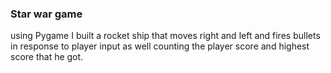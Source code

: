 
### Star war game
using Pygame I built a rocket ship that moves right and left and fires bullets in response to player input as well counting the player score and highest score that he got. 
